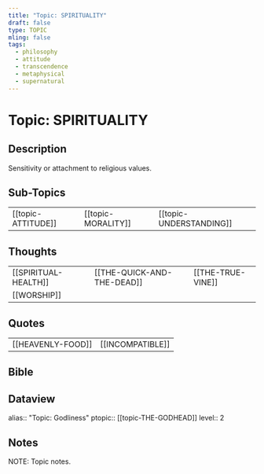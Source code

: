 ```yaml
---
title: "Topic: SPIRITUALITY"
draft: false
type: TOPIC
mling: false
tags:
  - philosophy
  - attitude
  - transcendence
  - metaphysical
  - supernatural
---
```

# Topic: SPIRITUALITY 
## Description
Sensitivity or attachment to religious values.

## Sub-Topics
|     |     |     |
| --- | --- | --- |
| [[topic-ATTITUDE]] | [[topic-MORALITY]] | [[topic-UNDERSTANDING]] |

## Thoughts
|     |     |     |
| --- | --- | --- |
| [[SPIRITUAL-HEALTH]] | [[THE-QUICK-AND-THE-DEAD]] | [[THE-TRUE-VINE]] |
| [[WORSHIP]] |

## Quotes
|     |     |
| --- | --- |
| [[HEAVENLY-FOOD]] | [[INCOMPATIBLE]] |


## Bible


## Dataview
alias:: "Topic: Godliness"
ptopic:: [[topic-THE-GODHEAD]]
level:: 2

## Notes
NOTE: Topic notes.